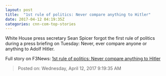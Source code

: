 ```yaml
---
layout: post
title:  "1st rule of politics: Never compare anything to Hitler"
date: 2017-04-12 04:19:35Z
categories: cnn-com-top-stories
---
```


White House press secretary Sean Spicer forgot the first rule of politics during a press briefing on Tuesday: Never, ever compare anyone or anything to Adolf Hitler.


Full story on F3News: [1st rule of politics: Never compare anything to Hitler](http://www.f3nws.com/n/jjQYJG)

> Posted on: Wednesday, April 12, 2017 9:19:35 AM
